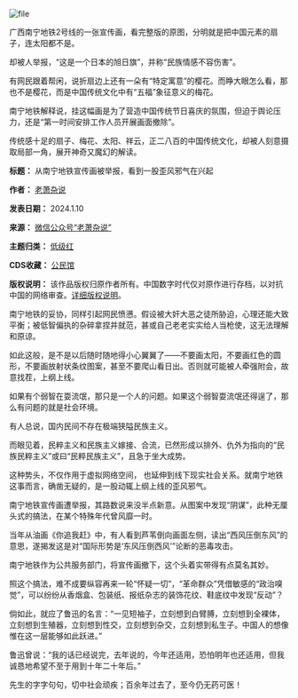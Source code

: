 ![file](https://chinadigitaltimes.net/chinese/files/2024/01/image-1704888108924.png)


广西南宁地铁2号线的一张宣传画，看完整版的原图，分明就是把中国元素的扇子，连太阳都不是。


却被人举报，“这是一个日本的旭日旗”，并称“民族情感不容伤害”。


有网民跟着帮闲，说折扇边上还有一朵有“特定寓意”的樱花。而睁大眼怎么看，那也不是樱花，而是中国传统文化中有“五福”象征意义的梅花。


南宁地铁解释说，挂这幅画是为了营造中国传统节日喜庆的氛围，但迫于舆论压力，还是“第一时间安排工作人员开展画面撤除”。


传统感十足的扇子、梅花、太阳、祥云，正二八百的中国传统文化，却被人刻意摄取局部一角，展开神奇又魔幻的解读。




**标题：** 从南宁地铁宣传画被举报，看到一股歪风邪气在兴起  

**作者：** [老萧杂说](https://chinadigitaltimes.net/space/老萧杂说)  

**发表日期：** 2024.1.10  

**来源：** [微信公众号“老萧杂说”](https://web.archive.org/web/https://mp.weixin.qq.com/s/4CYNdcG6wr_SraNC6w-0tQ)  

**主题归类：** [低级红](https://chinadigitaltimes.net/space/低级红)  

**CDS收藏：** [公民馆](https://chinadigitaltimes.net/space/%E5%85%AC%E6%B0%91%E9%A6%86)  

**版权说明：** 该作品版权归原作者所有。中国数字时代仅对原作进行存档，以对抗中国的网络审查。[详细版权说明](https://chinadigitaltimes.net/chinese/copyright)。


南宁地铁的妥协，同样引起网民愤懑。假设被大奸大恶之徒所胁迫，心理还能大致平衡；被低智偏执的杂碎拿捏并就范，甚或自己老老实实给人当枪使，这无法理解和原谅。


如此这般，是不是以后随时随地得小心翼翼了——不要画太阳，不要画红色的圆形，不要画放射状条纹图案，甚至不要爬山看日出。否则就可能被人牵强附会，故意找茬，上纲上线。


如果有个弱智在耍流氓，那只是一个人的问题。如果这个弱智耍流氓还得逞了，那么有问题的就是社会环境。


有人总说，国内民间不存在极端狭隘民族主义。


而眼见着，民粹主义和民族主义嫁接、合流，已然形成以排外、仇外为指向的“民族民粹主义”或曰“民粹民族主义”，且急于坐大成势。


这种势头，不仅作用于虚拟网络空间， 也延伸到线下现实社会关系。就南宁地铁这事而言，确凿无疑的，是一股动辄上纲上线的歪风邪气。


南宁地铁宣传画遭举报，其路数说来没半点新意。从图案中发现“阴谋”，此种无厘头式的搞法，在某个特殊年代曾风靡一时。


当年从油画《你追我赶》中，有人看到芦苇倒向画面左侧，读出“西风压倒东风”的意思，遂揭发这是对“国际形势是‘东风压倒西风’”论断的恶毒攻击。


南宁地铁作为公共服务部门，将宣传画撤下，这个头着实带得有点莫名其妙。


照这个搞法，难不成要纵容再来一轮“怀疑一切”，“革命群众”凭借敏感的“政治嗅觉”，可以纷纷从香烟盒、包装纸、报纸杂志的装饰花纹、鞋底纹中发现“反动”？


倘如此，就应了鲁迅的名言：“一见短袖子，立刻想到白臂膊，立刻想到全裸体，立刻想到生殖器，立刻想到性交，立刻想到杂交，立刻想到私生子。中国人的想像惟在这一层能够如此跃进。”


鲁迅曾说：“我的话已经说完，去年说的，今年还适用，恐怕明年也还适用，但我诚恳地希望不至于用到十年二十年后。”


先生的字字句句，切中社会顽疾；百余年过去了，至今仍无药可医！

